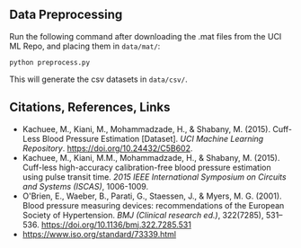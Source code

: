 

## Data Preprocessing
Run the following command after downloading the .mat files from the UCI ML Repo, and placing them in `data/mat/`:

```
python preprocess.py
```

This will generate the csv datasets in `data/csv/`.

## Citations, References, Links

- Kachuee, M., Kiani, M., Mohammadzade, H., & Shabany, M. (2015). Cuff-Less Blood Pressure Estimation [Dataset]. _UCI Machine Learning Repository_. https://doi.org/10.24432/C5B602.
- Kachuee, M., Kiani, M.M., Mohammadzade, H., & Shabany, M. (2015). Cuff-less high-accuracy calibration-free blood pressure estimation using pulse transit time. _2015 IEEE International Symposium on Circuits and Systems (ISCAS)_, 1006-1009.
- O'Brien, E., Waeber, B., Parati, G., Staessen, J., & Myers, M. G. (2001). Blood pressure measuring devices: recommendations of the European Society of Hypertension. _BMJ (Clinical research ed.)_, 322(7285), 531–536. https://doi.org/10.1136/bmj.322.7285.531
- https://www.iso.org/standard/73339.html